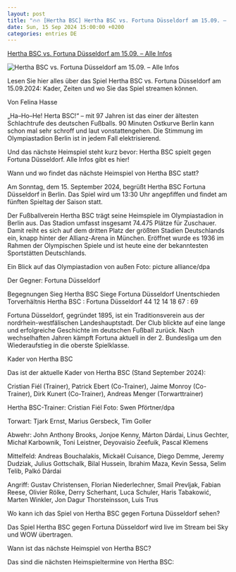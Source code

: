 ```yaml
---
layout: post
title: "🔥🔥 [Hertha BSC] Hertha BSC vs. Fortuna Düsseldorf am 15.09. – Alle Infos"
date: Sun, 15 Sep 2024 15:00:00 +0200
categories: entries DE
---
```

[Hertha BSC vs. Fortuna Düsseldorf am 15.09. – Alle Infos](https://www.bz-berlin.de/berlin-sport/hertha-bsc/hertha-fortuna-infos)

![Hertha BSC vs. Fortuna Düsseldorf am 15.09. – Alle Infos](https://image.bz-berlin.de/data/uploads/2024/07/409524766-scaled-e1720010862691.jpg)

Lesen Sie hier alles über das Spiel Hertha BSC vs. Fortuna Düsseldorf am 15.09.2024: Kader, Zeiten und wo Sie das Spiel streamen können.

Von Felina Hasse

„Ha–Ho–He! Herta BSC!“ – mit 97 Jahren ist das einer der ältesten Schlachtrufe des deutschen Fußballs. 90 Minuten Ostkurve Berlin kann schon mal sehr schroff und laut vonstattengehen. Die Stimmung im Olympiastadion Berlin ist in jedem Fall elektrisierend.

Und das nächste Heimspiel steht kurz bevor: Hertha BSC spielt gegen Fortuna Düsseldorf. Alle Infos gibt es hier!

Wann und wo findet das nächste Heimspiel von Hertha BSC statt?

Am Sonntag, dem 15. September 2024, begrüßt Hertha BSC Fortuna Düsseldorf in Berlin. Das Spiel wird um 13:30 Uhr angepfiffen und findet am fünften Spieltag der Saison statt.

Der Fußballverein Hertha BSC trägt seine Heimspiele im Olympiastadion in Berlin aus. Das Stadion umfasst insgesamt 74.475 Plätze für Zuschauer. Damit reiht es sich auf dem dritten Platz der größten Stadien Deutschlands ein, knapp hinter der Allianz-Arena in München. Eröffnet wurde es 1936 im Rahmen der Olympischen Spiele und ist heute eine der bekanntesten Sportstätten Deutschlands.

Ein Blick auf das Olympiastadion von außen Foto: picture alliance/dpa

Der Gegner: Fortuna Düsseldorf

Begegnungen Sieg Hertha BSC Siege Fortuna Düsseldorf Unentschieden Torverhältnis Hertha BSC : Fortuna Düsseldorf 44 12 14 18 67 : 69

Fortuna Düsseldorf, gegründet 1895, ist ein Traditionsverein aus der nordrhein-westfälischen Landeshauptstadt. Der Club blickte auf eine lange und erfolgreiche Geschichte im deutschen Fußball zurück. Nach wechselhaften Jahren kämpft Fortuna aktuell in der 2. Bundesliga um den Wiederaufstieg in die oberste Spielklasse.

Kader von Hertha BSC

Das ist der aktuelle Kader von Hertha BSC (Stand September 2024):

Cristian Fiél (Trainer), Patrick Ebert (Co-Trainer), Jaime Monroy (Co-Trainer), Dirk Kunert (Co-Trainer), Andreas Menger (Torwarttrainer)

Hertha BSC-Trainer: Cristian Fiél Foto: Swen Pförtner/dpa

Torwart: Tjark Ernst, Marius Gersbeck, Tim Goller

Abwehr: John Anthony Brooks, Jonjoe Kenny, Márton Dárdai, Linus Gechter, Michał Karbownik, Toni Leistner, Deyovaisio Zeefuik, Pascal Klemens

Mittelfeld: Andreas Bouchalakis, Mickaël Cuisance, Diego Demme, Jeremy Dudziak, Julius Gottschalk, Bilal Hussein, Ibrahim Maza, Kevin Sessa, Selim Telib, Palkó Dárdai

Angriff: Gustav Christensen, Florian Niederlechner, Smail Prevljak, Fabian Reese, Olivier Rölke, Derry Scherhant, Luca Schuler, Haris Tabakowić, Marten Winkler, Jon Dagur Thorsteinsson, Luis Trus

Wo kann ich das Spiel von Hertha BSC gegen Fortuna Düsseldorf sehen?

Das Spiel Hertha BSC gegen Fortuna Düsseldorf wird live im Stream bei Sky und WOW übertragen.

Wann ist das nächste Heimspiel von Hertha BSC?

Das sind die nächsten Heimspieltermine von Hertha BSC:

